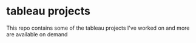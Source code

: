 # tableau projects

This repo contains some of the tableau projects I've worked on and more are available on demand
